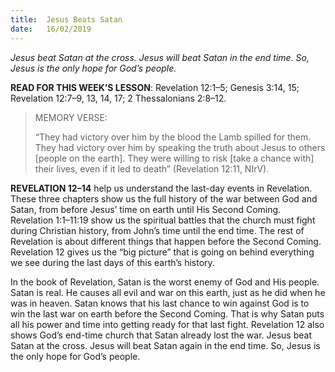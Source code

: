 ```yaml
---
title:  Jesus Beats Satan
date:   16/02/2019
---
```


_Jesus beat Satan at the cross. Jesus will beat Satan in the end time. So, Jesus is the only hope for God’s people._

**READ FOR THIS WEEK’S LESSON**: Revelation 12:1–5; Genesis 3:14, 15; Revelation 12:7–9, 13, 14, 17; 2 Thessalonians 2:8–12.

> <p>MEMORY VERSE:</p>
> “They had victory over him by the blood the Lamb spilled for them. They had victory over him by speaking the truth about Jesus to others [people on the earth]. They were willing to risk [take a chance with] their lives, even if it led to death” (Revelation 12:11, NIrV).

**REVELATION 12–14** help us understand the last-day events in Revelation. These three chapters show us the full history of the war between God and Satan, from before Jesus’ time on earth until His Second Coming. Revelation 1:1–11:19 show us the spiritual battles that the church must fight during Christian history, from John’s time until the end time. The rest of Revelation is about different things that happen before the Second Coming. Revelation 12 gives us the “big picture” that is going on behind everything we see during the last days of this earth’s history.

In the book of Revelation, Satan is the worst enemy of God and His people. Satan is real. He causes all evil and war on this earth, just as he did when he was in heaven. Satan knows that his last chance to win against God is to win the last war on earth before the Second Coming. That is why Satan puts all his power and time into getting ready for that last fight. Revelation 12 also shows God’s end-time church that Satan already lost the war. Jesus beat Satan at the cross. Jesus will beat Satan again in the end time. So, Jesus is the only hope for God’s people.
